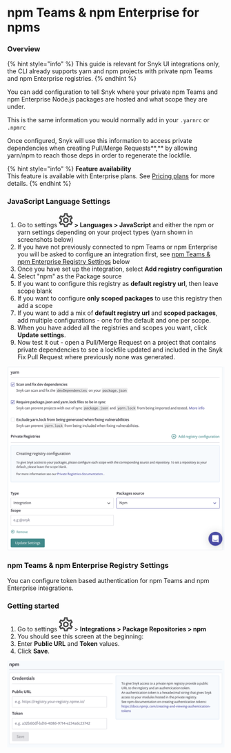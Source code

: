 # npm Teams & npm Enterprise for npms

### **Overview**

{% hint style="info" %}
This guide is relevant for Snyk UI integrations only, the CLI already supports yarn and npm projects with private npm Teams and npm Enterprise registries.
{% endhint %}

You can add configuration to tell Snyk where your private npm Teams and npm Enterprise Node.js packages are hosted and what scope they are under.

This is the same information you would normally add in your `.yarnrc` or `.npmrc`

Once configured, Snyk will use this information to access private dependencies when creating Pull/Merge Requests**,** by allowing yarn/npm to reach those deps in order to regenerate the lockfile.

{% hint style="info" %}
**Feature availability**  
This feature is available with Enterprise plans. See [Pricing plans](https://snyk.io/plans/) for more details.
{% endhint %}

### JavaScript Language Settings

1. Go to settings ![](../../.gitbook/assets/cog_icon.png) **&gt; Languages &gt; JavaScript** and either the npm or yarn settings depending on your project types \(yarn shown in screenshots below\) 
2. If you have not previously connected to npm Teams or npm Enterprise you will be asked to configure an integration first, see [npm Teams & npm Enterprise Registry Settings](npm-teams-and-npm-enterprise-for-npms.md) below 
3. Once you have set up the integration, select **Add registry configuration**
4. Select "npm" as the Package source
5. If you want to configure this registry as **default registry url**, then leave scope blank
6. If you want to configure **only scoped packages** to use this registry then add a scope
7. If you want to add a mix of **default registry url** and **scoped packages**, add multiple configurations - one for the default and one per scope.
8. When you have added all the registries and scopes you want, click **Update settings**.
9. Now test it out - open a Pull/Merge Request on a project that contains private dependencies to see a lockfile updated and included in the Snyk Fix Pull Request where previously none was generated.

![](../../.gitbook/assets/image%20%2834%29.png)

### npm Teams & npm Enterprise Registry Settings

You can configure token based authentication for npm Teams and npm Enterprise integrations.

### Getting started

1. Go to settings ![](../../.gitbook/assets/cog_icon.png) &gt; **Integrations &gt; Package Repositories &gt; npm** 
2. You should see this screen at the beginning:
3. Enter **Public URL** and **Token** values. 
4. Click **Save**.

![](../../.gitbook/assets/image%20%2835%29.png)

